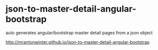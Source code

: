 json-to-master-detail-angular-bootstrap
=======================================

auto generates angular/bootstrap master detail pages from a json object


http://mrantonwinter.github.io/json-to-master-detail-angular-bootstrap
